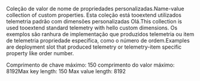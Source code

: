 <span data-ttu-id="45b03-101">Coleção de valor de nome de propriedades personalizadas.</span><span class="sxs-lookup"><span data-stu-id="45b03-101">Name-value collection of custom properties.</span></span> <span data-ttu-id="45b03-102">Esta coleção está tooextend utilizados telemetria padrão com dimensões personalizadas Olá.</span><span class="sxs-lookup"><span data-stu-id="45b03-102">This collection is used tooextend standard telemetry with hello custom dimensions.</span></span> <span data-ttu-id="45b03-103">Os exemplos são ranhura de implementação que produzidos telemetria ou item de telemetria propriedade específica, como o número de ordem.</span><span class="sxs-lookup"><span data-stu-id="45b03-103">Examples are deployment slot that produced telemetry or telemetry-item specific property like order number.</span></span> 

<span data-ttu-id="45b03-104">Comprimento de chave máximo: 150 comprimento do valor máximo: 8192</span><span class="sxs-lookup"><span data-stu-id="45b03-104">Max key length: 150 Max value length: 8192</span></span>
